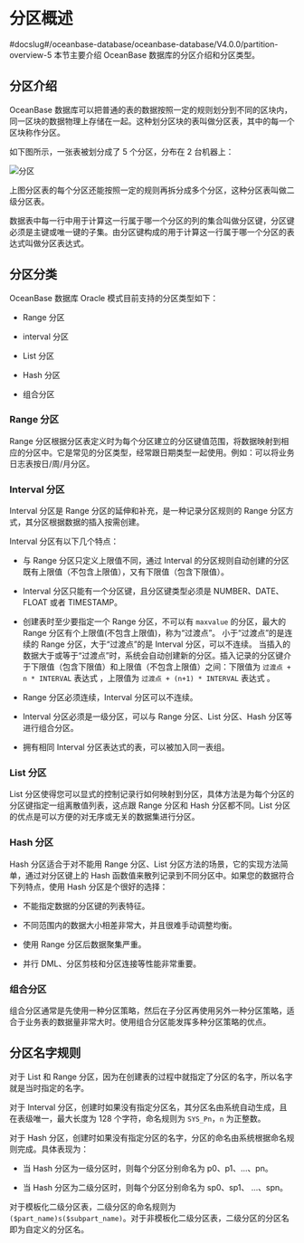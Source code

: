 # 分区概述
#docslug#/oceanbase-database/oceanbase-database/V4.0.0/partition-overview-5
本节主要介绍 OceanBase 数据库的分区介绍和分区类型。

## 分区介绍

OceanBase 数据库可以把普通的表的数据按照一定的规则划分到不同的区块内，同一区块的数据物理上存储在一起。这种划分区块的表叫做分区表，其中的每一个区块称作分区。

如下图所示，一张表被划分成了 5 个分区，分布在 2 台机器上：

![分区](https://help-static-aliyun-doc.aliyuncs.com/assets/img/zh-CN/2532290461/p362799.jpg)

上图分区表的每个分区还能按照一定的规则再拆分成多个分区，这种分区表叫做二级分区表。

数据表中每一行中用于计算这一行属于哪一个分区的列的集合叫做分区键，分区键必须是主键或唯一键的子集。由分区键构成的用于计算这一行属于哪一个分区的表达式叫做分区表达式。

## 分区分类

OceanBase 数据库 Oracle 模式目前支持的分区类型如下：

* Range 分区

* interval 分区

* List 分区

* Hash 分区

* 组合分区

### Range 分区

Range 分区根据分区表定义时为每个分区建立的分区键值范围，将数据映射到相应的分区中。它是常见的分区类型，经常跟日期类型一起使用。例如：可以将业务日志表按日/周/月分区。

### Interval 分区

Interval 分区是 Range 分区的延伸和补充，是一种记录分区规则的 Range 分区方式，其分区根据数据的插入按需创建。

Interval 分区有以下几个特点：

* 与 Range 分区只定义上限值不同，通过 Interval 的分区规则自动创建的分区既有上限值（不包含上限值），又有下限值（包含下限值）。

* Interval 分区只能有一个分区键，且分区键类型必须是 NUMBER、DATE、FLOAT 或者 TIMESTAMP。

* 创建表时至少要指定一个 Range 分区，不可以有 `maxvalue` 的分区，最大的 Range 分区有个上限值(不包含上限值)，称为“过渡点”。 小于“过渡点”的是连续的 Range 分区，大于“过渡点”的是 Interval 分区，可以不连续。 当插入的数据大于或等于“过渡点”时，系统会自动创建新的分区。插入记录的分区键介于下限值（包含下限值）和上限值（不包含上限值）之间：下限值为 `过渡点 + n * INTERVAL` 表达式 ，上限值为 `过渡点 + (n+1) * INTERVAL` 表达式 。

* Range 分区必须连续，Interval 分区可以不连续。

* Interval 分区必须是一级分区，可以与 Range 分区、List 分区、Hash 分区等进行组合分区。

* 拥有相同 Interval 分区表达式的表，可以被加入同一表组。

### List 分区

List 分区使得您可以显式的控制记录行如何映射到分区，具体方法是为每个分区的分区键指定一组离散值列表，这点跟 Range 分区和 Hash 分区都不同。List 分区的优点是可以方便的对无序或无关的数据集进行分区。

### Hash 分区

Hash 分区适合于对不能用 Range 分区、List 分区方法的场景，它的实现方法简单，通过对分区键上的 Hash 函数值来散列记录到不同分区中。如果您的数据符合下列特点，使用 Hash 分区是个很好的选择：

* 不能指定数据的分区键的列表特征。

* 不同范围内的数据大小相差非常大，并且很难手动调整均衡。

* 使用 Range 分区后数据聚集严重。

* 并行 DML、分区剪枝和分区连接等性能非常重要。

### 组合分区

组合分区通常是先使用一种分区策略，然后在子分区再使用另外一种分区策略，适合于业务表的数据量非常大时。使用组合分区能发挥多种分区策略的优点。

## 分区名字规则

对于 List 和 Range 分区，因为在创建表的过程中就指定了分区的名字，所以名字就是当时指定的名字。

对于 Interval 分区，创建时如果没有指定分区名，其分区名由系统自动生成，且在表级唯一，最大长度为 128 个字符，命名规则为 `SYS_Pn`，`n` 为正整数。

对于 Hash 分区，创建时如果没有指定分区的名字，分区的命名由系统根据命名规则完成。具体表现为：

* 当 Hash 分区为一级分区时，则每个分区分别命名为 p0、p1、...、pn。

* 当 Hash 分区为二级分区时，则每个分区分别命名为 sp0、sp1、 ...、spn。

对于模板化二级分区表，二级分区的命名规则为 `($part_name)s($subpart_name)`。对于非模板化二级分区表，二级分区的分区名即为⾃定义的分区名。
